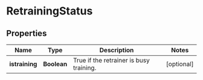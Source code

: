 

# RetrainingStatus

## Properties

Name | Type | Description | Notes
------------ | ------------- | ------------- | -------------
**istraining** | **Boolean** | True if the retrainer is busy training. |  [optional]




